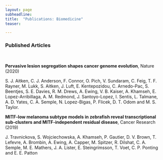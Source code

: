 ```yaml
---
layout: page
subheadline:
title:  "Publications: Biomedicine"
teaser: 

---
```

<!--- <strong>Preprints</strong> --->

<h3>Published Articles</h3>

<br />

<strong>Pervasive lesion segregation shapes cancer genome evolution</strong>, <emph>Nature (2020)</emph>

S. J. Aitken, C. J. Anderson, F. Connor, O. Pich, V. Sundaram, C. Feig, T. F. Rayner, M. Lukk,  S. Aitken, J. Luft, E. Kentepozidou, C. Arnedo-Pac, S. Beentjes, S. E. Davies, R. M. Drews, A. Ewing, V. B. Kaiser, A. Khamseh, E. Lopez-Arribillaga, A. M. Redmond, J. Santoyo-Lopez, I. Sentis, L. Talmane, A. D. Yates, C. A. Semple, N. Lopez-Bigas, P. Flicek, D. T. Odom and M. S. Taylor. 


<strong>MITF-low melanoma subtype models in zebrafish reveal transcriptional sub-clusters and MITF-independent residual disease</strong>, <emph>Cancer Research (2019)</emph>

J. Travnickova, S. Wojciechowska, A. Khamseh, P. Gautier, D. V. Brown, T. Lefevre, A. Brombin, A. Ewing, A. Capper, M. Spitzer, R. Dilshat, C. A. Semple, M. E. Mathers, J. A. Lister, E. Steingrímsson, T. Voet, C. P. Ponting and E. E. Patton